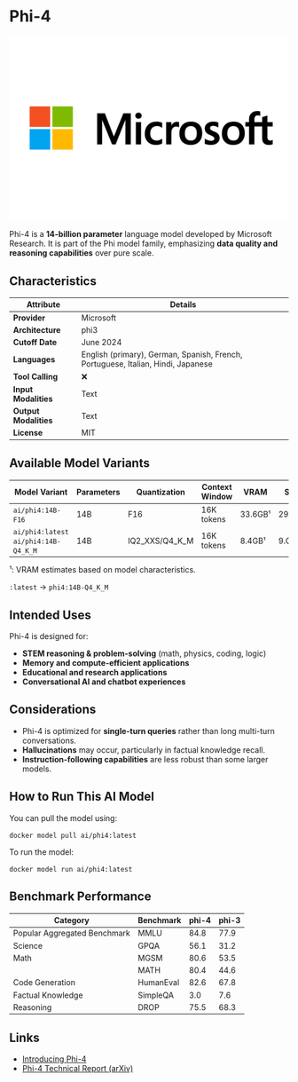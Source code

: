 # Phi-4 

![logo](https://github.com/docker/model-cards/raw/refs/heads/main/logos/phi-280x184-overview@2x.svg)

Phi-4 is a **14-billion parameter** language model developed by Microsoft Research. It is part of the Phi model family, emphasizing **data quality and reasoning capabilities** over pure scale.

## Characteristics

| Attribute             | Details       |
|---------------------- |---------------|
| **Provider**          | Microsoft     |
| **Architecture**      | phi3          |
| **Cutoff Date**       | June 2024     |
| **Languages**         | English (primary), German, Spanish, French, Portuguese, Italian, Hindi, Japanese |
| **Tool Calling**      | ❌            |
| **Input Modalities**  | Text          |
| **Output Modalities** | Text          |
| **License**           | MIT           |

## Available Model Variants

| Model Variant                          | Parameters | Quantization   | Context Window | VRAM     | Size   |
|----------------------------------------|----------- |----------------|--------------- |--------- |------- |
| `ai/phi4:14B-F16`                      | 14B        | F16            | 16K tokens     |  33.6GB¹ | 29.3GB |
| `ai/phi4:latest`  `ai/phi4:14B-Q4_K_M` | 14B        | IQ2_XXS/Q4_K_M | 16K tokens     |  8.4GB¹  | 9.GB   |

¹: VRAM estimates based on model characteristics.

`:latest` →  `phi4:14B-Q4_K_M` 

## Intended Uses

Phi-4 is designed for:
- **STEM reasoning & problem-solving** (math, physics, coding, logic)
- **Memory and compute-efficient applications**
- **Educational and research applications**
- **Conversational AI and chatbot experiences**

## Considerations

- Phi-4 is optimized for **single-turn queries** rather than long multi-turn conversations.
- **Hallucinations** may occur, particularly in factual knowledge recall.
- **Instruction-following capabilities** are less robust than some larger models.

## How to Run This AI Model

You can pull the model using:

```
docker model pull ai/phi4:latest
```

To run the model:

```
docker model run ai/phi4:latest
```

## Benchmark Performance

| Category                     | Benchmark  | phi-4 | phi-3  |
|------------------------------|------------|-------|--------|
| Popular Aggregated Benchmark | MMLU       | 84.8  | 77.9   |
| Science                      | GPQA       | 56.1  | 31.2   |
| Math                         | MGSM       | 80.6  | 53.5   |
|                              | MATH       | 80.4  | 44.6   |
| Code Generation              | HumanEval  | 82.6  | 67.8   |
| Factual Knowledge            | SimpleQA   | 3.0   | 7.6    |
| Reasoning                    | DROP       | 75.5  | 68.3   |



## Links
- [Introducing Phi-4](https://techcommunity.microsoft.com/blog/aiplatformblog/introducing-phi-4-microsoft%E2%80%99s-newest-small-language-model-specializing-in-comple/4357090)
- [Phi-4 Technical Report (arXiv)](https://arxiv.org/abs/2412.08905)
